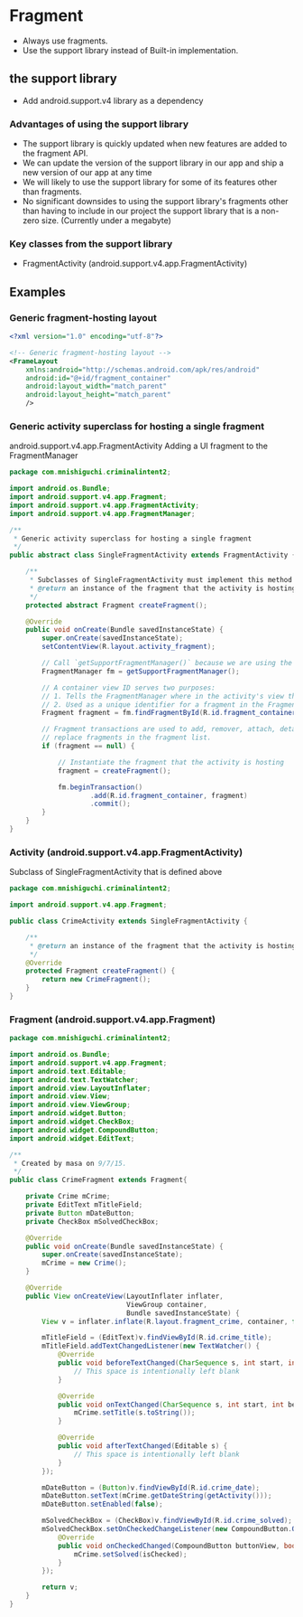 # Fragment

- Always use fragments.
- Use the support library instead of Built-in implementation.

## the support library

- Add android.support.v4 library as a dependency

### Advantages of using the support library

- The support library is quickly updated when new features are added to the fragment API.
- We can update the version of the support library in our app and ship a new version of our app at any time
- We will likely to use the support library for some of its features other than fragments.
- No significant downsides to using the support library's fragments other than having to include in our project the support library that is a non-zero size. (Currently under a megabyte)

### Key classes from the support library

- FragmentActivity (android.support.v4.app.FragmentActivity)

## Examples

### Generic fragment-hosting layout

```xml
<?xml version="1.0" encoding="utf-8"?>

<!-- Generic fragment-hosting layout -->
<FrameLayout
    xmlns:android="http://schemas.android.com/apk/res/android"
    android:id="@+id/fragment_container"
    android:layout_width="match_parent"
    android:layout_height="match_parent"
    />
```

### Generic activity superclass for hosting a single fragment
android.support.v4.app.FragmentActivity
Adding a UI fragment to the FragmentManager

```java
package com.mnishiguchi.criminalintent2;

import android.os.Bundle;
import android.support.v4.app.Fragment;
import android.support.v4.app.FragmentActivity;
import android.support.v4.app.FragmentManager;

/**
 * Generic activity superclass for hosting a single fragment
 */
public abstract class SingleFragmentActivity extends FragmentActivity {

    /**
     * Subclasses of SingleFragmentActivity must implement this method
     * @return an instance of the fragment that the activity is hosting
     */
    protected abstract Fragment createFragment();

    @Override
    public void onCreate(Bundle savedInstanceState) {
        super.onCreate(savedInstanceState);
        setContentView(R.layout.activity_fragment);

        // Call `getSupportFragmentManager()` because we are using the support library
        FragmentManager fm = getSupportFragmentManager();

        // A container view ID serves two purposes:
        // 1. Tells the FragmentManager where in the activity's view the fragment's view should appear.
        // 2. Used as a unique identifier for a fragment in the FragmentManager's list.
        Fragment fragment = fm.findFragmentById(R.id.fragment_container);

        // Fragment transactions are used to add, remover, attach, detach, or
        // replace fragments in the fragment list.
        if (fragment == null) {

            // Instantiate the fragment that the activity is hosting
            fragment = createFragment();

            fm.beginTransaction()
                    .add(R.id.fragment_container, fragment)
                    .commit();
        }
    }
}
```

### Activity (android.support.v4.app.FragmentActivity)

Subclass of SingleFragmentActivity that is defined above

```java
package com.mnishiguchi.criminalintent2;

import android.support.v4.app.Fragment;

public class CrimeActivity extends SingleFragmentActivity {

    /**
     * @return an instance of the fragment that the activity is hosting
     */
    @Override
    protected Fragment createFragment() {
        return new CrimeFragment();
    }
}
```

### Fragment (android.support.v4.app.Fragment)

```java
package com.mnishiguchi.criminalintent2;

import android.os.Bundle;
import android.support.v4.app.Fragment;
import android.text.Editable;
import android.text.TextWatcher;
import android.view.LayoutInflater;
import android.view.View;
import android.view.ViewGroup;
import android.widget.Button;
import android.widget.CheckBox;
import android.widget.CompoundButton;
import android.widget.EditText;

/**
 * Created by masa on 9/7/15.
 */
public class CrimeFragment extends Fragment{

    private Crime mCrime;
    private EditText mTitleField;
    private Button mDateButton;
    private CheckBox mSolvedCheckBox;

    @Override
    public void onCreate(Bundle savedInstanceState) {
        super.onCreate(savedInstanceState);
        mCrime = new Crime();
    }

    @Override
    public View onCreateView(LayoutInflater inflater,
                             ViewGroup container,
                             Bundle savedInstanceState) {
        View v = inflater.inflate(R.layout.fragment_crime, container, false);

        mTitleField = (EditText)v.findViewById(R.id.crime_title);
        mTitleField.addTextChangedListener(new TextWatcher() {
            @Override
            public void beforeTextChanged(CharSequence s, int start, int count, int after) {
                // This space is intentionally left blank
            }

            @Override
            public void onTextChanged(CharSequence s, int start, int before, int count) {
                mCrime.setTitle(s.toString());
            }

            @Override
            public void afterTextChanged(Editable s) {
                // This space is intentionally left blank
            }
        });

        mDateButton = (Button)v.findViewById(R.id.crime_date);
        mDateButton.setText(mCrime.getDateString(getActivity()));
        mDateButton.setEnabled(false);

        mSolvedCheckBox = (CheckBox)v.findViewById(R.id.crime_solved);
        mSolvedCheckBox.setOnCheckedChangeListener(new CompoundButton.OnCheckedChangeListener() {
            @Override
            public void onCheckedChanged(CompoundButton buttonView, boolean isChecked) {
                mCrime.setSolved(isChecked);
            }
        });

        return v;
    }
}
```



